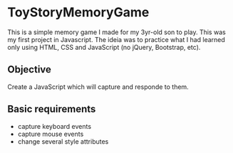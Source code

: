 # ToyStoryMemoryGame

This is a simple memory game I made for my 3yr-old son to play.
This was my first project in Javascript. The ideia was to practice what I had learned only using HTML, CSS and JavaScript (no jQuery, Bootstrap, etc).

## Objective
Create a JavaScript which will capture and responde to them.

## Basic requirements
* capture keyboard events
* capture mouse events
* change several style attributes

